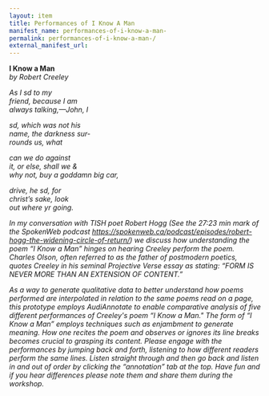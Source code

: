 ```yaml
---
layout: item
title: Performances of I Know A Man 
manifest_name: performances-of-i-know-a-man-
permalink: performances-of-i-know-a-man-/
external_manifest_url: 
---
```

<!-- Add an essay or interpretive material below this line,
using HTML or markdown.  Do not modify this file above this line -->
 

 <p><strong>I Know a Man</strong><br>
<em>by Robert Creeley<em><p>
 
<p>As I sd to my<br>
friend, because I am<br>
always talking,—John, I<br>

sd, which was not his<br>
name, the darkness sur-<br>
rounds us, what<br>

can we do against<br>
it, or else, shall we &<br>
why not, buy a goddamn big car,<br>

drive, he sd, for<br>
christ’s sake, look<br>
out where yr going.<br> 
   
 In my conversation with TISH poet Robert Hogg (See the 27:23 min mark of the SpokenWeb podcast https://spokenweb.ca/podcast/episodes/robert-hogg-the-widening-circle-of-return/) we discuss how understanding  the poem “I Know a Man” hinges on hearing Creeley perform the poem. Charles Olson, often referred to as the father of postmodern poetics, quotes Creeley in his seminal Projective Verse essay as stating: “FORM IS NEVER MORE THAN AN EXTENSION OF CONTENT.”  

As a way to generate qualitative data to better understand how poems performed are interpolated in relation to the same poems read on a page, this prototype employs AudiAnnotate to enable comparative analysis of five different performances of Creeley's poem “I Know a Man." The form of “I Know a Man” employs techniques such as enjambment to generate meaning. How one recites the poem and observes or ignores its line breaks becomes crucial to grasping its content. Please engage with the performances by jumping back and forth, listening to how different readers perform the same lines. Listen straight through and then go back and listen in and out of order by clicking the “annotation” tab at the top. Have fun and if you hear differences please note them and share them during the workshop.

